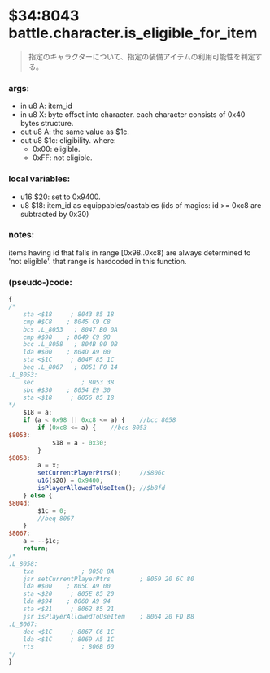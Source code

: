 ﻿
# $34:8043 battle.character.is_eligible_for_item
> 指定のキャラクターについて、指定の装備アイテムの利用可能性を判定する。

### args:
+	in u8 A: item_id
+	in u8 X: byte offset into character. each character consists of 0x40 bytes structure.
+	out u8 A: the same value as $1c.
+	out u8 $1c: eligibility. where:
	- 0x00: eligible.
	- 0xFF: not eligible.

### local variables:
+	u16 $20: set to 0x9400.
+	u8 $18: item_id as equippables/castables (ids of magics: id >= 0xc8 are subtracted by 0x30)

### notes:
items having id that falls in range [0x98..0xc8) are always determined to 'not eligible'.
that range is hardcoded in this function.

### (pseudo-)code:
```js
{
/*
    sta <$18     ; 8043 85 18
    cmp #$C8    ; 8045 C9 C8
    bcs .L_8053   ; 8047 B0 0A
    cmp #$98    ; 8049 C9 98
    bcc .L_8058   ; 804B 90 0B
    lda #$00    ; 804D A9 00
    sta <$1C     ; 804F 85 1C
    beq .L_8067   ; 8051 F0 14
.L_8053:
  	sec             ; 8053 38
    sbc #$30    ; 8054 E9 30
	sta <$18     ; 8056 85 18
*/
	$18 = a;
	if (a < 0x98 || 0xc8 <= a) {	//bcc 8058
		if (0xc8 <= a) {	//bcs 8053
$8053:
			$18 = a - 0x30;
		}
$8058:
		a = x;
		setCurrentPlayerPtrs();		//$806c
		u16($20) = 0x9400;
		isPlayerAllowedToUseItem();	//$b8fd
	} else {
$804d:
		$1c = 0;
		//beq 8067
	}
$8067:
	a = --$1c;
	return;
/*
.L_8058:
    txa             ; 8058 8A
    jsr setCurrentPlayerPtrs        ; 8059 20 6C 80
    lda #$00    ; 805C A9 00
    sta <$20     ; 805E 85 20
    lda #$94    ; 8060 A9 94
    sta <$21     ; 8062 85 21
    jsr isPlayerAllowedToUseItem    ; 8064 20 FD B8
.L_8067:
    dec <$1C     ; 8067 C6 1C
    lda <$1C     ; 8069 A5 1C
	rts             ; 806B 60
*/
}
```

